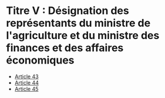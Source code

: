 # Titre V : Désignation des représentants du ministre de l'agriculture et du ministre des finances et des affaires économiques

- [Article 43](article-43.md)
- [Article 44](article-44.md)
- [Article 45](article-45.md)
